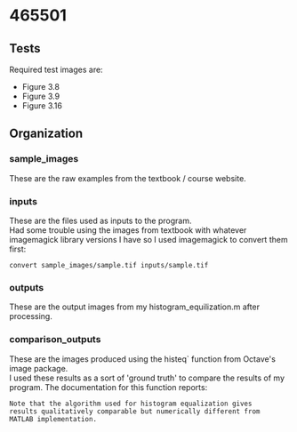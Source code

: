# 465501
## Tests
Required test images are:
 - Figure 3.8
 - Figure 3.9
 - Figure 3.16
## Organization 
### sample_images 
These are the raw examples from the textbook / course website.
### inputs
These are the files used as inputs to the program.  
Had some trouble using the images from textbook with whatever imagemagick library versions I have so I used imagemagick to convert them first:
```
convert sample_images/sample.tif inputs/sample.tif
```
### outputs 
These are the output images from my histogram_equilization.m after processing.
### comparison_outputs
These are the images produced using the histeq` function from Octave's image package.  
I used these results as a sort of 'ground truth' to compare the results of my program. 
The documentation for this function reports: 
```
Note that the algorithm used for histogram equalization gives
results qualitatively comparable but numerically different from
MATLAB implementation.
```


